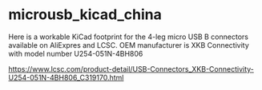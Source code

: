 # microusb_kicad_china

Here is a workable KiCad footprint for the 4-leg micro USB B connectors available on AliExpres and LCSC.
OEM manufacturer is XKB Connectivity with model number U254-051N-4BH806

https://www.lcsc.com/product-detail/USB-Connectors_XKB-Connectivity-U254-051N-4BH806_C319170.html
